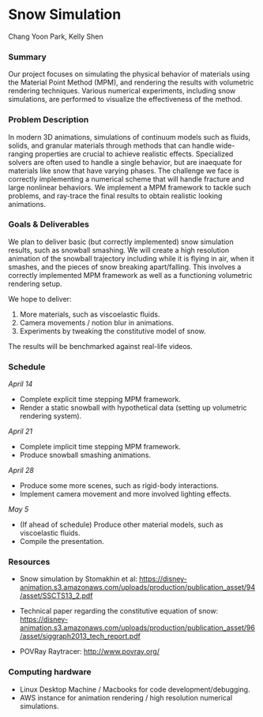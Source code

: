 # Snow Simulation
Chang Yoon Park, Kelly Shen

### Summary
Our project focuses on simulating the physical behavior of materials using the Material Point Method (MPM), and rendering the results with volumetric rendering techniques. Various numerical experiments, including snow simulations, are performed to visualize the effectiveness of the method.

### Problem Description
In modern 3D animations, simulations of continuum models such as fluids, solids, and granular materials through methods that can handle wide-ranging properties are crucial to achieve realistic effects. Specialized solvers are often used to handle a single behavior, but are inaequate for materials like snow that have varying phases. The challenge we face is correctly implementing a numerical scheme that will handle fracture and large nonlinear behaviors. We implement a MPM framework to tackle such problems, and ray-trace the final results to obtain realistic looking animations. 

### Goals & Deliverables
We plan to deliver basic (but correctly implemented) snow simulation results, such as snowball smashing. We will create a high resolution animation of the snowball trajectory including while it is flying in air, when it smashes, and the pieces of snow breaking apart/falling. This involves a correctly implemented MPM framework as well as a functioning volumetric rendering setup.

We hope to deliver:
1. More materials, such as viscoelastic fluids. 
2. Camera movements / notion blur in animations. 
3. Experiments by tweaking the constitutive model of snow.

The results will be benchmarked against real-life videos.

### Schedule
_April 14_ 
- Complete explicit time stepping MPM framework.
- Render a static snowball with hypothetical data (setting up volumetric rendering system).

_April 21_
- Complete implicit time stepping MPM framework.
- Produce snowball smashing animations.

_April 28_
- Produce some more scenes, such as rigid-body interactions.
- Implement camera movement and more involved lighting effects.

_May 5_
- (If ahead of schedule) Produce other material models, such as viscoelastic fluids.
- Compile the presentation.

### Resources 

- Snow simulation by Stomakhin et al:
https://disney-animation.s3.amazonaws.com/uploads/production/publication_asset/94/asset/SSCTS13_2.pdf 

- Technical paper regarding the constitutive equation of snow:
https://disney-animation.s3.amazonaws.com/uploads/production/publication_asset/96/asset/siggraph2013_tech_report.pdf

- POVRay Raytracer:
http://www.povray.org/

### Computing hardware
- Linux Desktop Machine / Macbooks for code development/debugging.
- AWS instance for animation rendering / high resolution numerical simulations.
